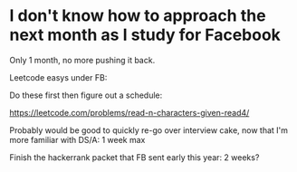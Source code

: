 


# I don't know how to approach the next month as I study for Facebook

Only 1 month, no more pushing it back. 


Leetcode easys under FB:

Do these first then figure out a schedule: 

https://leetcode.com/problems/read-n-characters-given-read4/ 


Probably would be good to quickly re-go over interview cake,
now that I'm more familiar with DS/A: 1 week max

Finish the hackerrank packet that FB sent early this year: 2 weeks? 


